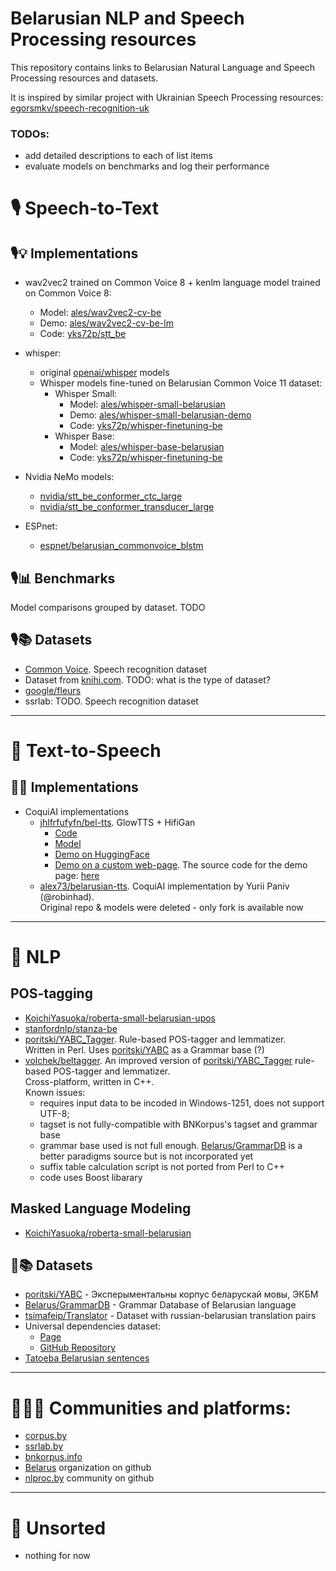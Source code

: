 # Belarusian NLP and Speech Processing resources

This repository contains links to Belarusian Natural Language and Speech Processing resources and datasets.<br>

It is inspired by similar project with Ukrainian Speech Processing resources: [egorsmkv/speech-recognition-uk](https://github.com/egorsmkv/speech-recognition-uk)

### TODOs:
* add detailed descriptions to each of list items
* evaluate models on benchmarks and log their performance

# 🎙 Speech-to-Text

## 🎙💡 Implementations

* wav2vec2 trained on Common Voice 8 + kenlm language model trained on Common Voice 8:
  * Model: [ales/wav2vec2-cv-be](https://huggingface.co/ales/wav2vec2-cv-be)
  * Demo: [ales/wav2vec2-cv-be-lm](https://huggingface.co/spaces/ales/wav2vec2-cv-be-lm)
  * Code: [yks72p/stt_be](https://github.com/yks72p/stt_be)

* whisper:
  * original [openai/whisper](https://github.com/openai/whisper) models
  * Whisper models fine-tuned on Belarusian Common Voice 11 dataset:
    * Whisper Small:
      * Model: [ales/whisper-small-belarusian](https://huggingface.co/ales/whisper-small-belarusian)
      * Demo: [ales/whisper-small-belarusian-demo](https://huggingface.co/spaces/ales/whisper-small-belarusian-demo)
      * Code: [yks72p/whisper-finetuning-be](https://github.com/yks72p/whisper-finetuning-be)
    * Whisper Base:
      * Model: [ales/whisper-base-belarusian](https://huggingface.co/ales/whisper-base-belarusian)
      * Code: [yks72p/whisper-finetuning-be](https://github.com/yks72p/whisper-finetuning-be)
    
* Nvidia NeMo models:
  * [nvidia/stt_be_conformer_ctc_large](https://huggingface.co/nvidia/stt_be_conformer_ctc_large)
  * [nvidia/stt_be_conformer_transducer_large](https://huggingface.co/nvidia/stt_be_conformer_transducer_large)
 
* ESPnet:
  * [espnet/belarusian_commonvoice_blstm](https://huggingface.co/espnet/belarusian_commonvoice_blstm)

## 🎙📊 Benchmarks

Model comparisons grouped by dataset. TODO

## 🎙📚 Datasets

* [Common Voice](https://commonvoice.mozilla.org/en/datasets). Speech recognition dataset
* Dataset from [knihi.com](https://knihi.com/none/Korpus_bielaruskaha_maulennia_dla_trenirouki_niejronnych_sietak_zip.html). TODO: what is the type of dataset?
* [google/fleurs](https://huggingface.co/datasets/google/fleurs/viewer/be_by/train)
* ssrlab: TODO. Speech recognition dataset

------

# 📢 Text-to-Speech

## 📢💡 Implementations

* CoquiAI implementations
  * [jhlfrfufyfn/bel-tts](https://github.com/jhlfrfufyfn/bel-tts). GlowTTS + HifiGan
    * [Code](https://github.com/jhlfrfufyfn/bel-tts)
    * [Model](https://huggingface.co/jhlfrfufyfn/bel-tts)
    * [Demo on HuggingFace](https://huggingface.co/spaces/jhlfrfufyfn/bel-tts)
    * [Demo on a custom web-page](https://nikuchin.fun/tts). The source code for the demo page: [here](https://github.com/jhlfrfufyfn/bel-tts-server)
  * [alex73/belarusian-tts](https://github.com/alex73/belarusian-tts). CoquiAI implementation by Yurii Paniv (@robinhad).<br>
    Original repo & models were deleted - only fork is available now

---

# 📝 NLP

## POS-tagging
* [KoichiYasuoka/roberta-small-belarusian-upos](https://huggingface.co/KoichiYasuoka/roberta-small-belarusian-upos)
* [stanfordnlp/stanza-be](https://huggingface.co/stanfordnlp/stanza-be)
* [poritski/YABC_Tagger](https://github.com/poritski/YABC_Tagger). Rule-based POS-tagger and lemmatizer.<br>
  Written in Perl. 
  Uses [poritski/YABC](https://github.com/poritski/YABC) as a Grammar base (?)
* [volchek/beltagger](https://github.com/volchek/beltagger).
  An improved version of [poritski/YABC_Tagger](https://github.com/poritski/YABC_Tagger) rule-based POS-tagger and lemmatizer.<br>
  Cross-platform, written in C++.<br>
  Known issues:
  * requires input data to be incoded in Windows-1251, does not support UTF-8;
  * tagset is not fully-compatible with BNKorpus's tagset and grammar base
  * grammar base used is not full enough. [Belarus/GrammarDB](https://github.com/Belarus/GrammarDB) is a better paradigms source but is not incorporated yet
  * suffix table calculation script is not ported from Perl to C++
  * code uses Boost libarary  

## Masked Language Modeling
* [KoichiYasuoka/roberta-small-belarusian](https://huggingface.co/KoichiYasuoka/roberta-small-belarusian)

## 📝📚 Datasets

* [poritski/YABC](https://github.com/poritski/YABC) - Эксперыментальны корпус беларускай мовы, ЭКБМ
* [Belarus/GrammarDB](https://github.com/Belarus/GrammarDB) - Grammar Database of Belarusian language
* [tsimafeip/Translator](https://github.com/tsimafeip/Translator) - Dataset with russian-belarusian translation pairs
* Universal dependencies dataset:
  * [Page](https://universaldependencies.org/treebanks/be_hse/index.html)
  * [GitHub Repository](https://github.com/UniversalDependencies/UD_Belarusian-HSE)
* [Tatoeba Belarusian sentences](https://tatoeba.org/en/sentences/show_all_in/bel/none)

---

# 🧍‍♀️🧍 Communities and platforms:
* [corpus.by](https://www.corpus.by)
* [ssrlab.by](https://ssrlab.by)
* [bnkorpus.info](https://bnkorpus.info)
* [Belarus](https://github.com/Belarus) organization on github
* [nlproc.by](https://github.com/nlprocby) community on github

---
# 🦔 Unsorted
* nothing for now
